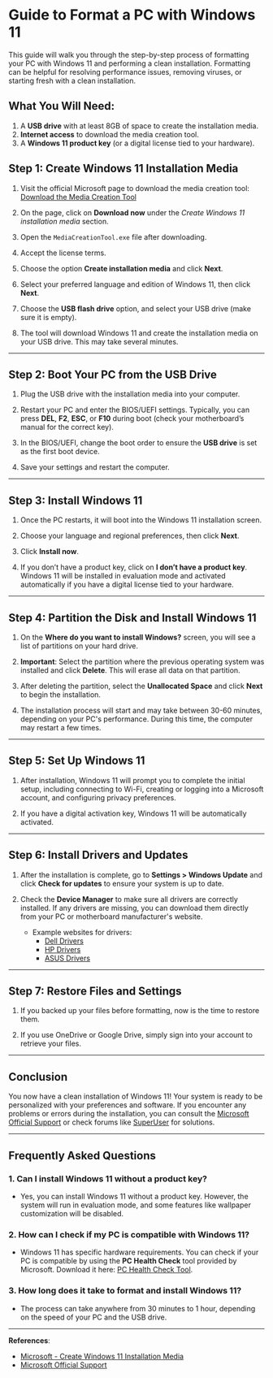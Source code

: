 # Guide to Format a PC with Windows 11

This guide will walk you through the step-by-step process of formatting your PC with Windows 11 and performing a clean installation. Formatting can be helpful for resolving performance issues, removing viruses, or starting fresh with a clean installation.

## **What You Will Need:**

1. A **USB drive** with at least 8GB of space to create the installation media.
2. **Internet access** to download the media creation tool.
3. A **Windows 11 product key** (or a digital license tied to your hardware).

## **Step 1: Create Windows 11 Installation Media**

1. Visit the official Microsoft page to download the media creation tool:  
   [Download the Media Creation Tool](https://www.microsoft.com/en-us/software-download/windows11)
   
2. On the page, click on **Download now** under the *Create Windows 11 installation media* section.

3. Open the `MediaCreationTool.exe` file after downloading.

4. Accept the license terms.

5. Choose the option **Create installation media** and click **Next**.

6. Select your preferred language and edition of Windows 11, then click **Next**.

7. Choose the **USB flash drive** option, and select your USB drive (make sure it is empty).

8. The tool will download Windows 11 and create the installation media on your USB drive. This may take several minutes.

---

## **Step 2: Boot Your PC from the USB Drive**

1. Plug the USB drive with the installation media into your computer.

2. Restart your PC and enter the BIOS/UEFI settings. Typically, you can press **DEL**, **F2**, **ESC**, or **F10** during boot (check your motherboard’s manual for the correct key).

3. In the BIOS/UEFI, change the boot order to ensure the **USB drive** is set as the first boot device.

4. Save your settings and restart the computer.

---

## **Step 3: Install Windows 11**

1. Once the PC restarts, it will boot into the Windows 11 installation screen.

2. Choose your language and regional preferences, then click **Next**.

3. Click **Install now**.

4. If you don’t have a product key, click on **I don’t have a product key**. Windows 11 will be installed in evaluation mode and activated automatically if you have a digital license tied to your hardware.

---

## **Step 4: Partition the Disk and Install Windows 11**

1. On the **Where do you want to install Windows?** screen, you will see a list of partitions on your hard drive.

2. **Important**: Select the partition where the previous operating system was installed and click **Delete**. This will erase all data on that partition.

3. After deleting the partition, select the **Unallocated Space** and click **Next** to begin the installation.

4. The installation process will start and may take between 30-60 minutes, depending on your PC's performance. During this time, the computer may restart a few times.

---

## **Step 5: Set Up Windows 11**

1. After installation, Windows 11 will prompt you to complete the initial setup, including connecting to Wi-Fi, creating or logging into a Microsoft account, and configuring privacy preferences.

2. If you have a digital activation key, Windows 11 will be automatically activated.

---

## **Step 6: Install Drivers and Updates**

1. After the installation is complete, go to **Settings > Windows Update** and click **Check for updates** to ensure your system is up to date.

2. Check the **Device Manager** to make sure all drivers are correctly installed. If any drivers are missing, you can download them directly from your PC or motherboard manufacturer's website.

   - Example websites for drivers:
     - [Dell Drivers](https://www.dell.com/support/home/en-us)
     - [HP Drivers](https://support.hp.com/us-en/drivers)
     - [ASUS Drivers](https://www.asus.com/us/support/)

---

## **Step 7: Restore Files and Settings**

1. If you backed up your files before formatting, now is the time to restore them.

2. If you use OneDrive or Google Drive, simply sign into your account to retrieve your files.

---

## **Conclusion**

You now have a clean installation of Windows 11! Your system is ready to be personalized with your preferences and software. If you encounter any problems or errors during the installation, you can consult the [Microsoft Official Support](https://support.microsoft.com/en-us) or check forums like [SuperUser](https://superuser.com/) for solutions.

---

## **Frequently Asked Questions**

### 1. **Can I install Windows 11 without a product key?**
   - Yes, you can install Windows 11 without a product key. However, the system will run in evaluation mode, and some features like wallpaper customization will be disabled.

### 2. **How can I check if my PC is compatible with Windows 11?**
   - Windows 11 has specific hardware requirements. You can check if your PC is compatible by using the **PC Health Check** tool provided by Microsoft. Download it here: [PC Health Check Tool](https://aka.ms/GetPCHealthCheckApp).

### 3. **How long does it take to format and install Windows 11?**
   - The process can take anywhere from 30 minutes to 1 hour, depending on the speed of your PC and the USB drive.

---

**References**:
- [Microsoft - Create Windows 11 Installation Media](https://www.microsoft.com/en-us/software-download/windows11)
- [Microsoft Official Support](https://support.microsoft.com/en-us)
